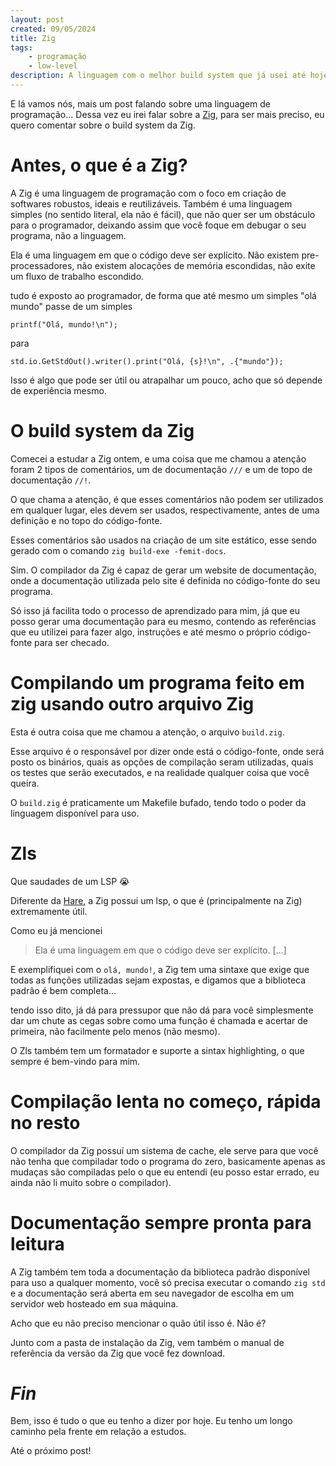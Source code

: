 ```yaml
---
layout: post
created: 09/05/2024
title: Zig
tags:
    - programação
    - low-level
description: A linguagem com o melhor build system que já usei até hoje
---
```

<p>E lá vamos nós, mais um post falando sobre uma linguagem de programação...
Dessa vez eu irei falar sobre a <a href="https://ziglang.org">Zig</a>, para ser mais
preciso, eu quero comentar sobre o build system da Zig.</p>
<h1>Antes, o que é a Zig?</h1>
<p>A Zig é uma linguagem de programação com o foco em criação de softwares
robustos, ideais e reutilizáveis. Também é uma linguagem simples (no
sentido literal, ela não é fácil), que não quer ser um obstáculo para o
programador, deixando assim que você foque em debugar o seu programa, não a
linguagem.</p>
<p>Ela é uma linguagem em que o código deve ser explícito. Não existem
pre-processadores, não existem alocações de memória escondidas, não exite um
fluxo de trabalho escondido.</p>
<p>tudo é exposto ao programador, de forma que até mesmo um simples "olá mundo"
passe de um simples</p>
<pre><code>printf("Olá, mundo!\n");
</code></pre>
<p>para</p>
<pre><code>std.io.GetStdOut().writer().print("Olá, {s}!\n", .{"mundo"});
</code></pre>
<p>Isso é algo que pode ser útil ou atrapalhar um pouco, acho que só depende de
experiência mesmo.</p>
<h1>O build system da Zig</h1>
<p>Comecei a estudar a Zig ontem, e uma coisa que me chamou a atenção foram 2
tipos de comentários, um de documentação <code>///</code> e um de topo
de documentação <code>//!</code>.</p>
<p>O que chama a atenção, é que esses comentários não podem ser utilizados em
qualquer lugar, eles devem ser usados, respectivamente, antes de uma definição
e no topo do código-fonte.</p>
<p>Esses comentários são usados na criação de um site estático, esse sendo gerado
com o comando <code>zig build-exe -femit-docs</code>.</p>
<p>Sim. O compilador da Zig é capaz de gerar um website de documentação, onde a
documentação utilizada pelo site é definida no código-fonte do seu programa.</p>
<p>Só isso já facilita todo o processo de aprendizado para mim, já que eu posso
gerar uma documentação para eu mesmo, contendo as referências que eu utilizei
para fazer algo, instruções e até mesmo o próprio código-fonte para ser
checado.</p>
<h1>Compilando um programa feito em zig usando outro arquivo Zig</h1>
<p>Esta é outra coisa que me chamou a atenção, o arquivo <code>build.zig</code>.</p>
<p>Esse arquivo é o responsável por dizer onde está o código-fonte, onde será
posto os binários, quais as opções de compilação seram utilizadas, quais os
testes que serão executados, e na realidade qualquer coisa que você queira.</p>
<p>O <code>build.zig</code> é praticamente um Makefile bufado, tendo todo o poder da
linguagem disponível para uso.</p>
<h1>Zls</h1>
<p>Que saudades de um LSP 😭</p>
<p>Diferente da <a href="https://harelang.org">Hare</a>, a Zig possui um lsp, o que é
(principalmente na Zig) extremamente útil.</p>
<p>Como eu já mencionei</p>
<blockquote><p>Ela é uma linguagem em que o código deve ser explícito. [...]</p>
</blockquote>
<p>E exemplifiquei com o <code>olá, mundo!</code>, a Zig tem uma sintaxe que exige que
todas as funções utilizadas sejam expostas, e digamos que a biblioteca padrão é
bem completa...</p>
<p>tendo isso dito, já dá para pressupor que não dá para você simplesmente dar um
chute as cegas sobre como uma função é chamada e acertar de primeira, não
facilmente pelo menos (não mesmo).</p>
<p>O Zls também tem um formatador e suporte a sintax highlighting, o que sempre é
bem-vindo para mim.</p>
<h1>Compilação lenta no começo, rápida no resto</h1>
<p>O compilador da Zig possuí um sistema de cache, ele serve para que você não
tenha que compiladar todo o programa do zero, basicamente apenas as mudaças são
compiladas pelo o que eu entendi (eu posso estar errado, eu ainda não li muito
sobre o compilador).</p>
<h1>Documentação sempre pronta para leitura</h1>
<p>A Zig também tem toda a documentação da biblioteca padrão disponível para uso a
qualquer momento, você só precisa executar o comando <code>zig std</code> e a
documentação será aberta em seu navegador de escolha em um servidor web
hosteado em sua máquina.</p>
<p>Acho que eu não preciso mencionar o quão útil isso é. Não é?</p>
<p>Junto com a pasta de instalação da Zig, vem também o manual de referência da
versão da Zig que você fez download.</p>
<h1><em>Fin</em></h1>
<p>Bem, isso é tudo o que eu tenho a dizer por hoje. Eu tenho um longo caminho
pela frente em relação a estudos.</p>
<p>Até o próximo post!</p>
